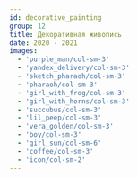 ```yaml
---
id: decorative_painting
group: 12
title: Декоративная живопись
date: 2020 - 2021
images:
  - 'purple_man/col-sm-3'
  - 'yandex_delivery/col-sm-3'
  - 'sketch_pharaoh/col-sm-3'
  - 'pharaoh/col-sm-3'
  - 'girl_with_frog/col-sm-3'
  - 'girl_with_horns/col-sm-3'
  - 'succubus/col-sm-3'
  - 'lil_peep/col-sm-3'
  - 'vera_golden/col-sm-3'
  - 'boy/col-sm-3'
  - 'girl_sun/col-sm-6'
  - 'coffee/col-sm-3'
  - 'icon/col-sm-2'
---
```

